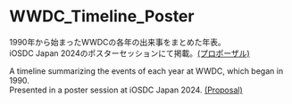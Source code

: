 # WWDC_Timeline_Poster
1990年から始まったWWDCの各年の出来事をまとめた年表。  
iOSDC Japan 2024のポスターセッションにて掲載。[(プロポーザル)](https://fortee.jp/iosdc-japan-2024/proposal/bc5a0168-cfa2-4717-a7ea-1cdf2e4593f0)  

A timeline summarizing the events of each year at WWDC, which began in 1990.  
Presented in a poster session at iOSDC Japan 2024. [(Proposal)](https://fortee.jp/iosdc-japan-2024/proposal/bc5a0168-cfa2-4717-a7ea-1cdf2e4593f0)
